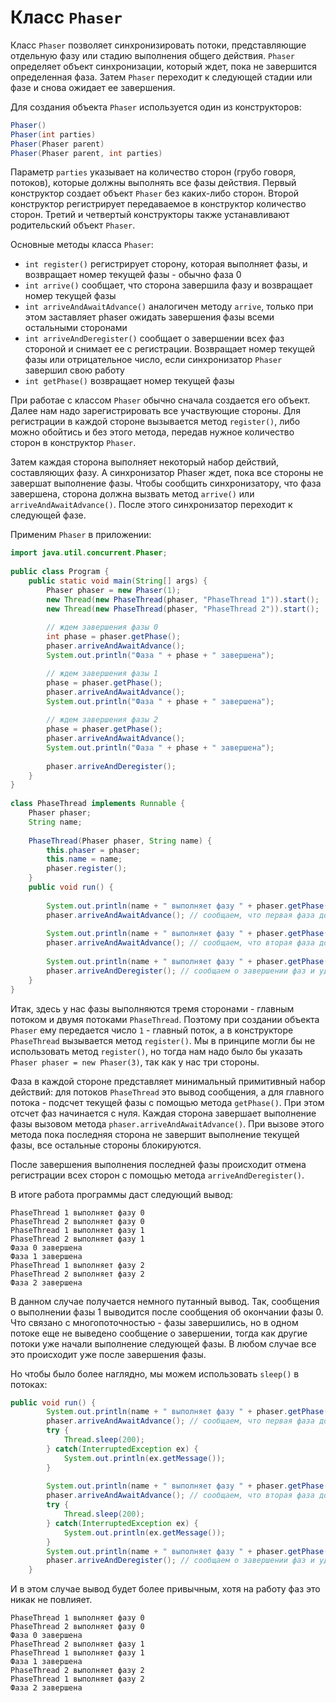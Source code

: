 # Класс `Phaser`

Класс `Phaser` позволяет синхронизировать потоки, представляющие отдельную фазу или стадию выполнения общего действия. `Phaser` определяет объект синхронизации, который ждет, пока не завершится определенная фаза. Затем `Phaser` переходит к следующей стадии или фазе и снова ожидает ее завершения.

Для создания объекта `Phaser` используется один из конструкторов:

```java
Phaser()
Phaser(int parties)
Phaser(Phaser parent)
Phaser(Phaser parent, int parties)
```

Параметр `parties` указывает на количество сторон (грубо говоря, потоков), которые должны выполнять все фазы действия. Первый конструктор создает объект `Phaser` без каких-либо сторон. Второй конструктор регистрирует передаваемое в конструктор количество сторон. Третий и четвертый конструкторы также устанавливают родительский объект `Phaser`.

Основные методы класса `Phaser`:

- `int register()` регистрирует сторону, которая выполняет фазы, и возвращает номер текущей фазы - обычно фаза 0
- `int arrive()` сообщает, что сторона завершила фазу и возвращает номер текущей фазы
- `int arriveAndAwaitAdvance()` аналогичен методу `arrive`, только при этом заставляет phaser ожидать завершения фазы всеми остальными сторонами
- `int arriveAndDeregister()` сообщает о завершении всех фаз стороной и снимает ее с регистрации. Возвращает номер текущей фазы или отрицательное число, если синхронизатор `Phaser` завершил свою работу
- `int getPhase()` возвращает номер текущей фазы

При работае с классом `Phaser` обычно сначала создается его объект. Далее нам надо зарегистрировать все участвующие стороны. Для регистрации в каждой стороне вызывается метод `register()`, либо можно обойтись и без этого метода, передав нужное количество сторон в конструктор `Phaser`.

Затем каждая сторона выполняет некоторый набор действий, составляющих фазу. А синхронизатор Phaser ждет, пока все стороны не завершат выполнение фазы. Чтобы сообщить синхронизатору, что фаза завершена, сторона должна вызвать метод `arrive()` или `arriveAndAwaitAdvance()`. После этого синхронизатор переходит к следующей фазе.

Применим `Phaser` в приложении:

```java
import java.util.concurrent.Phaser;
 
public class Program {
    public static void main(String[] args) {
        Phaser phaser = new Phaser(1);
        new Thread(new PhaseThread(phaser, "PhaseThread 1")).start();
        new Thread(new PhaseThread(phaser, "PhaseThread 2")).start();
         
        // ждем завершения фазы 0
        int phase = phaser.getPhase();
        phaser.arriveAndAwaitAdvance();
        System.out.println("Фаза " + phase + " завершена");

        // ждем завершения фазы 1
        phase = phaser.getPhase();
        phaser.arriveAndAwaitAdvance();
        System.out.println("Фаза " + phase + " завершена");
         
        // ждем завершения фазы 2
        phase = phaser.getPhase();
        phaser.arriveAndAwaitAdvance();
        System.out.println("Фаза " + phase + " завершена");
         
        phaser.arriveAndDeregister();
    }
}
 
class PhaseThread implements Runnable {
    Phaser phaser;
    String name;
 
    PhaseThread(Phaser phaser, String name) {
        this.phaser = phaser;
        this.name = name;
        phaser.register();
    }
    public void run() {
         
        System.out.println(name + " выполняет фазу " + phaser.getPhase());
        phaser.arriveAndAwaitAdvance(); // сообщаем, что первая фаза достигнута
         
        System.out.println(name + " выполняет фазу " + phaser.getPhase());
        phaser.arriveAndAwaitAdvance(); // сообщаем, что вторая фаза достигнута
 
        System.out.println(name + " выполняет фазу " + phaser.getPhase());
        phaser.arriveAndDeregister(); // сообщаем о завершении фаз и удаляем с регистрации объекты 
    }
}
```

Итак, здесь у нас фазы выполняются тремя сторонами - главным потоком и двумя потоками `PhaseThread`. Поэтому при создании объекта `Phaser` ему передается число `1` - главный поток, а в конструкторе `PhaseThread` вызывается метод `register()`. Мы в принципе могли бы не использовать метод `register()`, но тогда нам надо было бы указать `Phaser phaser = new Phaser(3)`, так как у нас три стороны.

Фаза в каждой стороне представляет минимальный примитивный набор действий: для потоков `PhaseThread` это вывод сообщения, а для главного потока - подсчет текущей фазы с помощью метода `getPhase()`. При этом отсчет фаз начинается с нуля. Каждая сторона завершает выполнение фазы вызовом метода `phaser.arriveAndAwaitAdvance()`. При вызове этого метода пока последняя сторона не завершит выполнение текущей фазы, все остальные стороны блокируются.

После завершения выполнения последней фазы происходит отмена регистрации всех сторон с помощью метода `arriveAndDeregister()`.

В итоге работа программы даст следующий вывод:

```out
PhaseThread 1 выполняет фазу 0
PhaseThread 2 выполняет фазу 0
PhaseThread 1 выполняет фазу 1
PhaseThread 2 выполняет фазу 1
Фаза 0 завершена
Фаза 1 завершена
PhaseThread 1 выполняет фазу 2
PhaseThread 2 выполняет фазу 2
Фаза 2 завершена
```

В данном случае получается немного путанный вывод. Так, сообщения о выполнении фазы 1 выводится после сообщения об окончании фазы 0. Что связано с многопоточностью - фазы завершились, но в одном потоке еще не выведено сообщение о завершении, тогда как другие потоки уже начали выполнение следующей фазы. В любом случае все это происходит уже после завершения фазы.

Но чтобы было более наглядно, мы можем использовать `sleep()` в потоках:

```java
public void run() {
        System.out.println(name + " выполняет фазу " + phaser.getPhase());
        phaser.arriveAndAwaitAdvance(); // сообщаем, что первая фаза достигнута
        try {
            Thread.sleep(200);
        } catch(InterruptedException ex) {
            System.out.println(ex.getMessage());
        }
         
        System.out.println(name + " выполняет фазу " + phaser.getPhase());
        phaser.arriveAndAwaitAdvance(); // сообщаем, что вторая фаза достигнута
        try {
            Thread.sleep(200);
        } catch(InterruptedException ex) {
            System.out.println(ex.getMessage());
        }
        System.out.println(name + " выполняет фазу " + phaser.getPhase());
        phaser.arriveAndDeregister(); // сообщаем о завершении фаз и удаляем с регистрации объекты 
    }
```

И в этом случае вывод будет более привычным, хотя на работу фаз это никак не повлияет.

```out
PhaseThread 1 выполняет фазу 0
PhaseThread 2 выполняет фазу 0
Фаза 0 завершена
PhaseThread 2 выполняет фазу 1
PhaseThread 1 выполняет фазу 1
Фаза 1 завершена
PhaseThread 2 выполняет фазу 2
PhaseThread 1 выполняет фазу 2
Фаза 2 завершена
```
